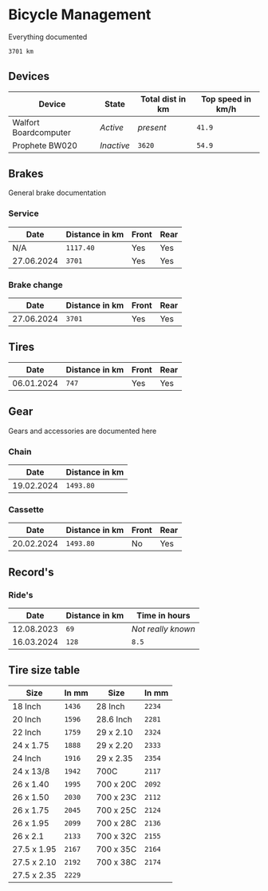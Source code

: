 # Bicycle Management

Everything documented

```txt
3701 km
```

## Devices

| Device                | State      | Total dist in km | Top speed in km/h |
| --------------------- | ---------- | ---------------- | ----------------- |
| Walfort Boardcomputer | *Active*   | *present*        | `41.9`            |
| Prophete BW020        | *Inactive* | `3620`           | `54.9`            |

## Brakes

General brake documentation

### Service

| Date       | Distance in km | Front | Rear |
| ---------- | -------------- | ----- | ---- |
| N/A        | `1117.40`      | Yes   | Yes  |
| 27.06.2024 | `3701`         | Yes   | Yes  |

### Brake change

| Date       | Distance in km | Front | Rear |
| ---------- | -------------- | ----- | ---- |
| 27.06.2024 | `3701`         | Yes   | Yes  |

## Tires

| Date       | Distance in km | Front | Rear |
| ---------- | -------------- | ----- | ---- |
| 06.01.2024 | `747`          | Yes   | Yes  |

## Gear

Gears and accessories are documented here

### Chain

| Date       | Distance in km |
| ---------- | -------------- |
| 19.02.2024 | `1493.80`      |

### Cassette

| Date       | Distance in km | Front | Rear |
| ---------- | -------------- | ----- | ---- |
| 20.02.2024 | `1493.80`      | No    | Yes  |

## Record's

### Ride's

| Date       | Distance in km | Time in hours      |
| ---------- | -------------- | ------------------ |
| 12.08.2023 | `69`           | *Not really known* |
| 16.03.2024 | `128`          | `8.5`              |

## Tire size table

| Size        | In mm  | Size      | In mm  |
| ----------- | ------ | --------- | ------ |
| 18 Inch     | `1436` | 28 Inch   | `2234` |
| 20 Inch     | `1596` | 28.6 Inch | `2281` |
| 22 Inch     | `1759` | 29 x 2.10 | `2324` |
| 24 x 1.75   | `1888` | 29 x 2.20 | `2333` |
| 24 Inch     | `1916` | 29 x 2.35 | `2354` |
| 24 x 13/8   | `1942` | 700C      | `2117` |
| 26 x 1.40   | `1995` | 700 x 20C | `2092` |
| 26 x 1.50   | `2030` | 700 x 23C | `2112` |
| 26 x 1.75   | `2045` | 700 x 25C | `2124` |
| 26 x 1.95   | `2099` | 700 x 28C | `2136` |
| 26 x 2.1    | `2133` | 700 x 32C | `2155` |
| 27.5 x 1.95 | `2167` | 700 x 35C | `2164` |
| 27.5 x 2.10 | `2192` | 700 x 38C | `2174` |
| 27.5 x 2.35 | `2229` |           |        |
